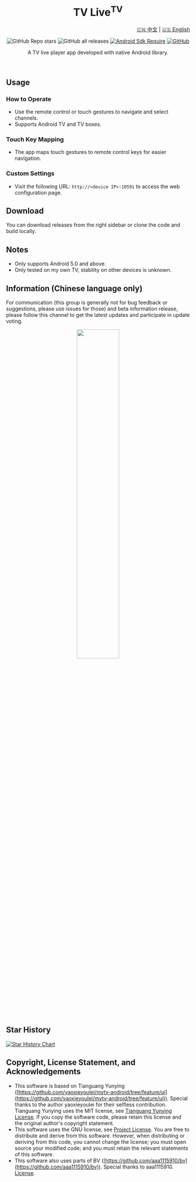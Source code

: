 <div align="center">
    <h1>TV Live<sup>TV</sup></h1>
<div align="center">

<p align="right">
  <a href="README.md">🇨🇳 中文</a> | <a href="README_EN.md">🇺🇸 English</a>
</p>


![GitHub Repo stars](https://img.shields.io/github/stars/mytv-android/mytv-android)
![GitHub all releases](https://img.shields.io/github/downloads/mytv-android/mytv-android/total)
[![Android Sdk Require](https://img.shields.io/badge/Android-5.0%2B-informational?logo=android)](https://apilevels.com/#:~:text=Jetpack%20Compose%20requires%20a%20minSdk%20of%2021%20or%20higher)
[![GitHub](https://img.shields.io/github/license/mytv-android/mytv-android)](https://github.com/mytv-android/mytv-android)

</div>
<p>A TV live player app developed with native Android library.</p>

<!-- <img src="./screenshots/Screenshot_dashboard.png" width="96%"/> -->
<br/>

<!-- <img src="./screenshots/Screenshot_channels.png" width="48%"/>
<img src="./screenshots/Screenshot_search.png" width="48%"/> -->
</div>

## Usage

### How to Operate

- Use the remote control or touch gestures to navigate and select channels.
- Supports Android TV and TV boxes.

### Touch Key Mapping

- The app maps touch gestures to remote control keys for easier navigation.

### Custom Settings

- Visit the following URL: `http://<device IP>:10591` to access the web configuration page.

## Download

You can download releases from the right sidebar or clone the code and build locally.

## Notes

- Only supports Android 5.0 and above.
- Only tested on my own TV, stability on other devices is unknown.


## Information (Chinese language only)

For communication (this group is generally not for bug feedback or suggestions, please use issues for those) and beta information release, please follow this channel to get the latest updates and participate in update voting.

<div align="center">
    <img src="./img/QRCode.png" width="48%"/>
</div>

## Star History

<a href="https://www.star-history.com/#mytv-android/mytv-android&Date">
 <picture>
   <source media="(prefers-color-scheme: dark)" srcset="https://api.star-history.com/svg?repos=mytv-android/mytv-android&type=Date&theme=dark" />
   <source media="(prefers-color-scheme: light)" srcset="https://api.star-history.com/svg?repos=mytv-android/mytv-android&type=Date" />
   <img alt="Star History Chart" src="https://api.star-history.com/svg?repos=mytv-android/mytv-android&type=Date" />
 </picture>
</a>

## Copyright, License Statement, and Acknowledgements

- This software is based on Tianguang Yunying ([https://github.com/yaoxieyoulei/mytv-android/tree/feature/ui](https://github.com/yaoxieyoulei/mytv-android/tree/feature/ui)). Special thanks to the author yaoxieyoulei for their selfless contribution. Tianguang Yunying uses the MIT license, see [Tianguang Yunying License](./LICENSE_ORIGIN). If you copy the software code, please retain this license and the original author's copyright statement.
- This software uses the GNU license, see [Project License](./LICENSE). You are free to distribute and derive from this software. However, when distributing or deriving from this code, you cannot change the license; you must open source your modified code; and you must retain the relevant statements of this software.
- This software also uses parts of BV ([https://github.com/aaa1115910/bv](https://github.com/aaa1115910/bv)). Special thanks to aaa1115910. [License](./LICENSE_PART1).